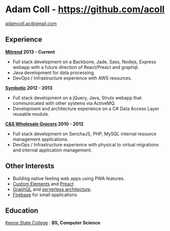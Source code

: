 Adam Coll - https://github.com/acoll 
=========

adamcoll.ac@gmail.com


Experience
----------

**[Mitrend](https://mitrend.com/) 2013 - Current**
* Full stack development on a Backbone, Jade, Sass, Nodejs, Express webapp with a future direction of React/Preact and graphql.
* Java development for data processing.
* DevOps / Infrastructure experience with AWS resources.

**[Symbotic](http://www.symbotic.com/) 2012 - 2013**
* Full stack development on a jQuery, Java, Struts webapp that communicated with other systems via ActiveMQ.
* Development and architecture experience on a C# Data Access Layer reusable module.

**[C&S Wholesale Grocers](http://www.cswg.com/) 2010 - 2012**
* Full stack development on SenchaJS, PHP, MySQL internal resource management applications.
* DevOps / Infrastructure experience with physical to virtual migrations and internal application management.

Other Interests
------------------------------
* Building native feeling web apps using PWA features.
* [Custom Elements](https://developers.google.com/web/fundamentals/getting-started/primers/customelements) and [Preact](https://github.com/developit/preact)
* [GraphQL](http://graphql.org/) and [serverless architecture](https://github.com/awslabs/aws-serverless-express).
* [Firebase](https://www.firebase.com/) for small applications


Education
---------

[Keene State College](https://www.keene.edu)
:   **BS, Computer Science**
